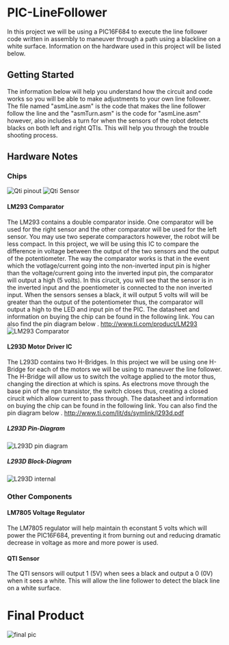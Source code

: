 # PIC-LineFollower
In this project we will be using a PIC16F684 to execute the line follower code written in assembly to maneuver through a path using a blackline on a white surface. Information on the hardware used in this project will be listed below.

## Getting Started
The information below will help you understand how the circuit and code works so you will be able to make adjustments to your own line follower. The file named "asmLine.asm" is the code that makes the line follower follow the line and the "asmTurn.asm" is the code for "asmLine.asm" however, also includes a turn for when the sensors of the robot detects blacks on both left and right QTIs. This will help you through the trouble shooting process.

## Hardware Notes
### Chips
![Qti pinout](http://1.bp.blogspot.com/-N0Nd3CAbPmw/UmeMtR847mI/AAAAAAAATgQ/mUeR5FXTRqg/s1600/QTI-3.png)  ![Qti Sensor](http://forums.parallax.com/uploads/attachments/40445/59658.jpg)
#### LM293 Comparator 
The LM293 contains a double comparator inside. One comparator will be used for the right sensor and the other comparator will be used for the left sensor. You may use two seperate comparactors however, the robot will be less compact. In this project, we will be using this IC to compare the difference in voltage between the output of the two sensors and the output of the potentiometer. The way the comparator works is that in the event which the votlage/current going into the non-inverted input pin is higher than the voltage/current going into the inverted input pin, the comparator will output a high (5 volts). In this cirucit, you will see that the sensor is in the inverted input and the poentiometer is connected to the non inverted input. When the sensors senses a black, it will output 5 volts will will be greater than the output of the potentiometer thus, the comparator will output a high to the LED and input pin of the PIC. The datasheet and information on buying the chip can be found in the following link. You can also find the pin diagram below .
http://www.ti.com/product/LM293
![LM293 Comparator](https://www.theengineeringprojects.com/wp-content/uploads/2017/08/Introduction-to-LM293_9.png)
#### L293D Motor Driver IC
The L293D contains two H-Bridges. In this project we will be using one H-Bridge for each of the motors we will be using to maneuver the line follower. The H-Bridge will allow us to switch the voltage applied to the motor thus, changing the direction at which is spins. As electrons move through the base pin of the npn transistor, the switch closes thus, creating a closed cirucit which allow current to pass through. The datasheet and information on buying the chip can be found in the following link. You can also find the pin diagram below .
http://www.ti.com/lit/ds/symlink/l293d.pdf
##### L293D Pin-Diagram
![L293D pin diagram](https://components101.com/sites/default/files/component_pin/L293D-Pinout.png) 
##### L293D Block-Diagram          
![L293D internal](http://www.ti.com/ds_dgm/images/fbd_slrs008d.gif)
### Other Components
#### LM7805 Voltage Regulator
The LM7805 regulator will help maintain th econstant 5 volts which will power the PIC16F684, preventing it from burning out and reducing dramatic decrease in voltage as more and more power is used. 
#### QTI Sensor
The QTI sensors will output 1 (5V) when sees a black and output a 0 (0V) when it sees a white. This will allow the line follower to detect the black line on a white surface. 

# Final Product
![final pic](https://github.com/KevinT02/PICLineFollower/blob/master/20200120_202126.jpg)
